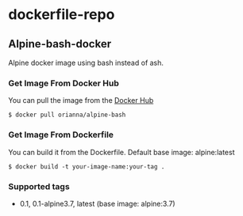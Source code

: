 # dockerfile-repo

## Alpine-bash-docker
Alpine docker image using bash instead of ash.

### Get Image From Docker Hub

You can pull the image from the [Docker Hub](https://hub.docker.com/r/orianna/alpine-bash/)

```shell
$ docker pull orianna/alpine-bash
```

### Get Image From Dockerfile

You can build it from the Dockerfile.
Default base image: alpine:latest

```shell
$ docker build -t your-image-name:your-tag .
```

### Supported tags
* 0.1, 0.1-alpine3.7, latest (base image: alpine:3.7)

